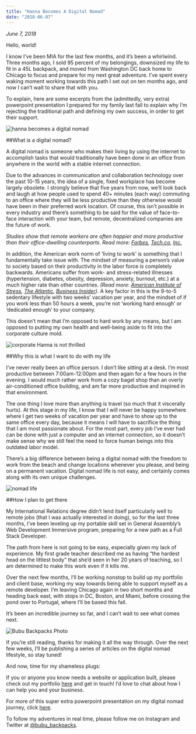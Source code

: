 ```yaml
---
title: "Hanna Becomes A Digital Nomad"
date: "2018-06-07"
---
```


_June 7, 2018_

Hello, world!

I know I’ve been MIA for the last few months, and it’s been a whirlwind. Three months ago, I sold 95 percent of my belongings, downsized my life to fit in a 45L backpack, and moved from Washington DC back home to Chicago to focus and prepare for my next great adventure. I’ve spent every waking moment working towards this path I set out on ten months ago, and now I can’t wait to share that with you.

To explain, here are some excerpts from the (admittedly, very extra) powerpoint presentation I prepared for my family last fall to explain why I’m rejecting the traditional path and defining my own success, in order to get their support.

![hanna becomes a digital nomad](https://bububackpacks.files.wordpress.com/2018/06/null.png?w=624&h=468)



##What is a digital nomad?

A digital nomad is someone who makes their living by using the internet to accomplish tasks that would traditionally have been done in an office from anywhere in the world with a stable internet connection.

Due to the advances in communication and collaboration technology over the past 10-15 years, the idea of a single, fixed workplace has become largely obsolete. I strongly believe that five years from now, we’ll look back and laugh at how people used to spend 40+ minutes (each way) commuting to an office where they will be less productive than they otherwise would have been in their preferred work location. Of course, this isn’t possible in every industry and there’s something to be said for the value of face-to-face interaction with your team, but remote, decentralized companies are the future of work.

*Studies show that remote workers are often happier and more productive than their office-dwelling counterparts. Read more: [Forbes](https://www.forbes.com/sites/larryalton/2017/03/07/are-remote-workers-more-productive-than-in-office-workers/#3be906b331f6), [Tech.co](https://tech.co/working-remote-improve-productivity-2017-10), [Inc.](https://www.inc.com/brian-de-haaff/3-ways-remote-workers-outperform-office-workers.html)*

In addition, the American work norm of ‘living to work’ is something that I fundamentally take issue with. The mindset of measuring a person’s value to society based on their productivity in the labor force is completely backwards. Americans suffer from work- and stress-related illnesses (hypertension, diabetes, obesity, depression, anxiety, burnout, etc.) at a much higher rate than other countries. *(Read more: [American Institute of Stress](https://www.stress.org/workplace-stress/), [The Atlantic](https://www.theatlantic.com/business/archive/2015/02/the-alarming-long-term-consequences-of-workplace-stress/385397/), [Business Insider](http://www.businessinsider.com/how-your-office-job-is-destroying-your-health-2016-4)).* A key factor in this is the 9-to-5 sedentary lifestyle with two weeks’ vacation per year, and the mindset of if you work less than 50 hours a week, you’re not ‘working hard enough’ or ‘dedicated enough’ to your company.

This doesn’t mean that I’m opposed to hard work by any means, but I am opposed to putting my own health and well-being aside to fit into the corporate culture mold.

![corporate Hanna is not thrilled](https://bububackpacks.files.wordpress.com/2018/06/null1.png?w=624&h=468)





##Why this is what I want to do with my life

I’ve never really been an office person. I don’t like sitting at a desk. I’m most productive between 7:00am-12:00pm and then again for a few hours in the evening. I would much rather work from a cozy bagel shop than an overly air-conditioned office building, and am far more productive and inspired in that environment.

The one thing I love more than anything is travel (so much that it viscerally hurts). At this stage in my life, I know that I will never be happy somewhere where I get two weeks of vacation per year and have to show up to the same office every day, because it means I will have to sacrifice the thing that I am most passionate about. For the most part, every job I’ve ever had can be done with just a computer and an internet connection, so it doesn’t make sense why we still feel the need to force human beings into this outdated labor model.

There’s a big difference between being a digital nomad with the freedom to work from the beach and change locations whenever you please, and being on a permanent vacation. Digital nomad life is not easy, and certainly comes along with its own unique challenges.

![nomad life](https://bububackpacks.files.wordpress.com/2018/06/img_1707.jpg?w=700)


##How I plan to get there

My International Relations degree didn’t lend itself particularly well to remote jobs (that I was actually interested in doing), so for the last three months, I’ve been leveling up my portable skill set in General Assembly’s Web Development Immersive program, preparing for a new path as a Full Stack Developer.

The path from here is not going to be easy, especially given my lack of experience. My first grade teacher described me as having “the hardest head on the littlest body” that she’d seen in her 20 years of teaching, so I am determined to make this work even if it kills me.

Over the next few months, I’ll be working nonstop to build up my portfolio and client base, working my way towards being able to support myself as a remote developer. I’m leaving Chicago again in two short months and heading back east, with stops in DC, Boston, and Miami, before crossing the pond over to Portugal, where I’ll be based this fall.

It’s been an incredible journey so far, and I can’t wait to see what comes next.

![Bubu Backpacks Photo](https://bububackpacks.files.wordpress.com/2017/09/bubu-backpacks-photo.jpg)



If you’re still reading, thanks for making it all the way through. Over the next few weeks, I’ll be publishing a series of articles on the digital nomad lifestyle, so stay tuned!

And now, time for my shameless plugs:

If you or anyone you know needs a website or application built, please check out my portfolio [here](http://hannahwerman.com/) and get in touch! I’d love to chat about how I can help you and your business.

For more of this super extra powerpoint presentation on my digital nomad journey, click [here](https://drive.google.com/file/d/1ZleudySNgdbLht4Rg8HSwLfu7zwmXfnz/view?usp=sharing).

To follow my adventures in real time, please follow me on Instagram and Twitter at [@bubu_backpacks](https://www.instagram.com/bubu_backpacks/).
